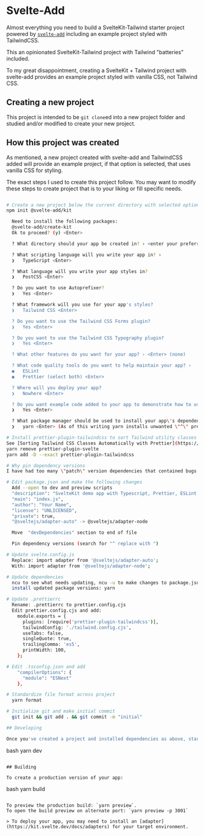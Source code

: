 # Svelte-Add

Almost everything you need to build a SvelteKit-Tailwind starter project  powered by [`svelte-add`](https://github.com/svelte-add/svelte-add) including an example project styled with TailwindCSS.

This an opinionated SvelteKit-Tailwind project with Tailwind "batteries" included.

To my great disappointment, creating a SvelteKit + Tailwind project with svelte-add provides an example project styled with vanilla CSS, not Tailwind CSS.

## Creating a new project

This project is intended to be `git clone`ed into a new project folder and studied and/or modified to create your new project.

## How this project was created

As mentioned, a new project created with svelte-add and TailwindCSS added will provide an example project, if that option is selected, that uses vanilla CSS for styling.

The exact steps I used to create this project follow. You may want to modify these steps to create project that is to your liking or fill specific needs.

```bash

# Create a new project below the current directory with selected options
npm init @svelte-add/kit

  Need to install the following packages:
  @svelte-add/create-kit
  Ok to proceed? (y) <Enter>

  ? What directory should your app be created in? › <enter your preferred dir name>

  ? What scripting language will you write your app in? ›
  ❯   TypeScript <Enter>

  ? What language will you write your app styles in?
  ❯   PostCSS <Enter>

  ? Do you want to use Autoprefixer?
  ❯   Yes <Enter>

  ? What framework will you use for your app's styles?
  ❯   Tailwind CSS <Enter>

  ? Do you want to use the Tailwind CSS Forms plugin?
  ❯   Yes <Enter>

  ? Do you want to use the Tailwind CSS Typography plugin?
  ❯   Yes <Enter>

  ? What other features do you want for your app? › <Enter> (none)

  ? What code quality tools do you want to help maintain your app? ›
  ◉   ESLint
  ◉   Prettier (select both) <Enter>

  ? Where will you deploy your app?
  ❯   Nowhere <Enter>

  ? Do you want example code added to your app to demonstrate how to use the tools you've selected? ›
  ❯   Yes <Enter>

  ? What package manager should be used to install your app\'s dependencies right now? ›
  ❯   yarn <Enter> (As of this writing yarn installs unwanted \"^\" prefix and pnpm conflicts with prettier-plugin-tailwindcss.)

# Install prettier-plugin-tailwindcss to sort Tailwind utility classes
See [Sorting Tailwind CSS Classes Automatically with Prettier](https://youtu.be/_CntOc4hBcg)
yarn remove prettier-plugin-svelte
yarn add -D --exact prettier-plugin-tailwindcss

# Why pin dependency versions
I have had too many \"patch\" version dependencies that contained bugs. I\'d rather manage versions manually. I use [npm-check-updates](https://www.npmjs.com/package/npm-check-updates) to manage versions.

# Edit package.json and make the following changes
  Add --open to dev and preview scripts
  "description": "SvelteKit demo app with Typescript, Prettier, ESLint, Tailwind",
  "main": "index.js",
  "author": "Your Name",
  "license": "UNLICENSED",
  "private": true,
  "@sveltejs/adapter-auto" -> @sveltejs/adapter-node

  Move  "devDependencies" section to end of file

  Pin dependency versions (search for "^ replace with ")

# Update svelte.config.js
  Replace: import adapter from '@sveltejs/adapter-auto';
  With: import adapter from '@sveltejs/adapter-node';

# Update dependencies
  ncu to see what needs updating, ncu -u to make changes to package.json
  install updated package versions: yarn

# Update .prettierrc
  Rename: .prettierrc to prettier.config.cjs
  Edit prettier.config.cjs and add:
    module.exports = {
      plugins: [require('prettier-plugin-tailwindcss')],
      tailwindConfig: './tailwind.config.cjs',
      useTabs: false,
      singleQuote: true,
      trailingComma: 'es5',
      printWidth: 100,
    };

# Edit .tsconfig.json and add
    "compilerOptions": {
      "module": "ESNext"
    },

# Standardize file format across project
  yarn format

# Initialize git and make initial commit
  git init && git add . && git commit -m "initial"

## Developing

Once you've created a project and installed dependencies as above, start a development server and open the app in a new browser tab.

```
bash
yarn dev
```

## Building

To create a production version of your app:

```
bash
yarn build
```

To preview the production build: `yarn preview`.
To open the build preview on alternate port: `yarn preview -p 3001`

> To deploy your app, you may need to install an [adapter](https://kit.svelte.dev/docs/adapters) for your target environment.
